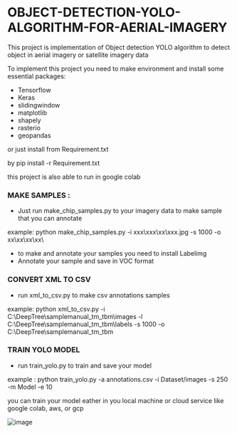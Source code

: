 # OBJECT-DETECTION-YOLO-ALGORITHM-FOR-AERIAL-IMAGERY
This project is implementation of Object detection YOLO algorithm to detect object in aerial imagery or satellite imagery data

To implement this project you need to make environment and install some essential packages:
- Tensorflow
- Keras
- slidingwindow
- matplotlib
- shapely
- rasterio
- geopandas

or just install from Requirement.txt 

by pip install -r Requirement.txt

this project is also able to run in google colab



### MAKE SAMPLES :
- Just run make_chip_samples.py to your imagery data to make sample that you can annotate

example: python make_chip_samples.py -i xxx\xxx\xx\xxx.jpg -s 1000 -o xx\xx\xx\xx\

- to make and annotate your samples you need to install Labelimg
- Annotate your sample and save in VOC format


### CONVERT XML TO CSV

- run xml_to_csv.py to make csv annotations samples


example: python xml_to_csv.py -i C:\DeepTree\samplemanual_tm_tbm\images -l C:\DeepTree\samplemanual_tm_tbm\labels -s 1000 -o C:\DeepTree\samplemanual_tm_tbm



### TRAIN YOLO MODEL

- run train_yolo.py to train and save your model

example : python train_yolo.py -a annotations.csv -i Dataset/images -s 250 -m Model -e 10

you can train your model eather in you local machine or cloud service like google colab, aws, or gcp

![image](https://user-images.githubusercontent.com/26809652/124358923-c4a98000-dc4c-11eb-8909-042ea7a30000.png)

